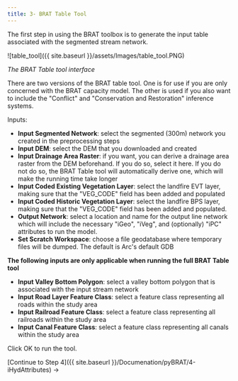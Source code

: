 ```yaml
---
title: 3- BRAT Table Tool
---
```


The first step in using the BRAT toolbox is to generate the input table associated with the segmented stream network.

![table_tool]({{ site.baseurl }}/assets/Images/table_tool.PNG)

*The BRAT Table tool interface*

There are two versions of the BRAT table tool.  One is for use if you are only concerned with the BRAT capacity model.  The other is used if you also want to include the "Conflict" and "Conservation and Restoration" inference systems.

Inputs:

- **Input Segmented Network**: select the segmented (300m) network you created in the preprocessing steps
- **Input DEM**: select the DEM that you downloaded and created
- **Input Drainage Area Raster**: if you want, you can derive a drainage area raster from the DEM beforehand.  If you do so, select it here.  If you do not do so, the BRAT Table tool will automatically derive one, which will make the running time take longer
- **Input Coded Existing Vegetation Layer**: select the landfire EVT layer, making sure that the "VEG_CODE" field has been added and populated
- **Input Coded Historic Vegetation Layer**: select the landfire BPS layer, making sure that the "VEG_CODE" field has been added and populated.
- **Output Network**: select a location and name for the output line network which will include the necessary "iGeo", "iVeg", and (optionally) "iPC" attributes to run the model.
- **Set Scratch Workspace**: choose a file geodatabase where temporary files will be dumped.  The default is Arc's default GDB

**The following inputs are only applicable when running the full BRAT Table tool**

- **Input Valley Bottom Polygon**: select a valley bottom polygon that is associated with the input stream network
- **Input Road Layer Feature Class**: select a feature class representing all roads within the study area
- **Input Railroad Feature Class**: select a feature class representing all railroads within the study area
- **Input Canal Feature Class**: select a feature class representing all canals within the study area

Click OK to run the tool.

[Continue to Step 4]({{ site.baseurl }}/Documenation/pyBRAT/4-iHydAttributes) ->
